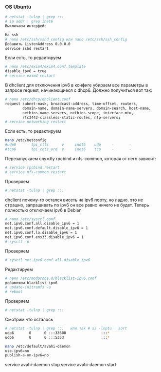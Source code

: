 ### OS Ubuntu
```bash
# netstat -tulnp | grep :::
# ip addr | grep inet6
Выключаем интерфейс
```
```bash
На ssh
# nano /etc/ssh/sshd_config или nano /etc/ssh/ssh_config
Добавить ListenAddress 0.0.0.0
service sshd restart
```
Если есть, то редактируем
```bash
# nano /etc/exim4/exim4.conf.template
disable_ipv6 = true
# service exim4 restart
```
В dhclient для отключения ipv6 в конфиге убираем все параметры в запросе request, начинающиеся с dhcp6. Должно получиться вот так:
```bash
# nano /etc/dhcp/dhclient.conf
request subnet-mask, broadcast-address, time-offset, routers,
        domain-name, domain-name-servers, domain-search, host-name,
        netbios-name-servers, netbios-scope, interface-mtu,
        rfc3442-classless-static-routes, ntp-servers;
# service networking restart
```
Если есть, то редактируем
```bash
nano /etc/netconfig
#udp6       tpi_clts      v     inet6    udp     -       -
#tcp6       tpi_cots_ord  v     inet6    tcp     -       -
```
Перезапускаем службу rpcbind и nfs-common, которая от него зависит:
```bash
# service rpcbind restart
# service nfs-common restart
```
Проверяем
```bash
# netstat -tulnp | grep :::
```
dhclient почему-то остался висеть на ipv6 порту, но ладно, это не страшно, запрашивать по ipv6 он все равно ничего не будет. Теперь полностью отключаем ipv6 в Debian
```bash
# nano /etc/sysctl.conf
net.ipv6.conf.all.disable_ipv6 = 1
net.ipv6.conf.default.disable_ipv6 = 1
net.ipv6.conf.lo.disable_ipv6 = 1
net.ipv6.conf.ens33.disable_ipv6 = 1
# sysctl -p
```
Проверяем 
```bash
# sysctl net.ipv6.conf.all.disable_ipv6
```
Редактируем
```bash
# nano /etc/modprobe.d/blacklist-ipv6.conf
добавляем blacklist ipv6
# update-initramfs -u
# reboot
```
Проверяем
```bash
# netstat -tulnp | grep :::
```
Смотрим что осталось
```bash
# netstat -tulnp | grep :::   или так # ss -lnptu | sort
udp6       0      0 :::33600                :::*                                2435/avahi-daemon: 
udp6       0      0 :::5353                 :::*                                2435/avahi-daemon:

nano /etc/default/avahi-daemon
use-ipv6=no
publish-a-on-ipv6=no
```
service avahi-daemon stop
service avahi-daemon start


